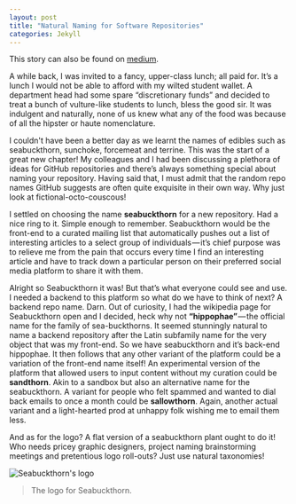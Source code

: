 ```yaml
---
layout: post
title: "Natural Naming for Software Repositories"
categories: Jekyll
---
```


This story can also be found on [medium](https://medium.com/@darshandsoni/natural-naming-for-software-repositories-4842903d7a6c#.1zs0qvw85).

A while back, I was invited to a fancy, upper-class lunch; all paid for. It’s a lunch I would not be able to afford with my wilted student wallet. A department head had some spare “discretionary funds” and decided to treat a bunch of vulture-like students to lunch, bless the good sir. It was indulgent and naturally, none of us knew what any of the food was because of all the hipster or haute nomenclature.

I couldn't have been a better day as we learnt the names of edibles such as seabuckthorn, sunchoke, forcemeat and terrine. This was the start of a great new chapter! My colleagues and I had been discussing a plethora of ideas for GitHub repositories and there’s always something special about naming your repository. Having said that, I must admit that the random repo names GitHub suggests are often quite exquisite in their own way. Why just look at fictional-octo-couscous!

I settled on choosing the name **seabuckthorn** for a new repository. Had a nice ring to it. Simple enough to remember. Seabuckthorn would be the front-end to a curated mailing list that automatically pushes out a list of interesting articles to a select group of individuals — it’s chief purpose was to relieve me from the pain that occurs every time I find an interesting article and have to track down a particular person on their preferred social media platform to share it with them.

Alright so Seabuckthorn it was! But that’s what everyone could see and use. I needed a backend to this platform so what do we have to think of next? A backend repo name. Darn. Out of curiosity, I had the wikipedia page for Seabuckthorn open and I decided, heck why not **“hippophae”** — the official name for the family of sea-buckthorns. It seemed stunningly natural to name a backend repository after the Latin subfamily name for the very object that was my front-end. So we have seabuckthorn and it’s back-end hippophae. It then follows that any other variant of the platform could be a variation of the front-end name itself! An experimental version of the platform that allowed users to input content without my curation could be **sandthorn**. Akin to a sandbox but also an alternative name for the seabuckthorn. A variant for people who felt spammed and wanted to dial back emails to once a month could be **sallowthorn**. Again, another actual variant and a light-hearted prod at unhappy folk wishing me to email them less.

And as for the logo? A flat version of a seabuckthorn plant ought to do it! Who needs pricey graphic designers, project naming brainstorming meetings and pretentious logo roll-outs? Just use natural taxonomies!

![Seabuckthorn's logo](https://cdn-images-1.medium.com/max/800/1*eVTayiclpQLlDTWVk1ZTtQ.png)
> The logo for Seabuckthorn.
